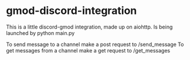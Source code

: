 # gmod-discord-integration
This is a little discord-gmod integration, made up on aiohttp.
Is being launched by python main.py

To send message to a channel make a post request to /send_message
To get messages from a channel make a get request to /get_messages

